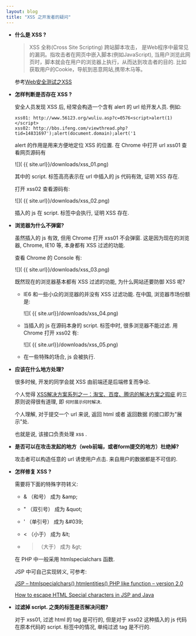 ```yaml
---
layout: blog
title: "XSS 之开发者的疑问"
---
```


- **什么是 XSS ?**

    > XSS 全称(Cross Site Scripting) 跨站脚本攻击， 是Web程序中最常见的漏洞。指攻击者在网页中嵌入脚本(例如JavaScript), 当用户浏览此网页时，脚本就会在用户的浏览器上执行，从而达到攻击者的目的. 比如获取用户的Cookie，导航到恶意网站,携带木马等。

    参考[Web安全测试之XSS](http://www.cnblogs.com/TankXiao/archive/2012/03/21/2337194.html)


- **怎样判断是否存在 XSS ?**

    安全人员发现 XSS 后, 经常会构造一个含有 alert 的 url 给开发人员. 例如:

    ```
    xss01: http://www.56123.org/wuliu.asp?c=0576<script>alert(1)</script>
    xss02: http://bbs.ifeng.com/viewthread.php?tid=14831697');alert(document.domain);alert('1
    ```

    alert 的作用是用来方便地定位 XSS 的位置. 在 Chrome 中打开 url xss01 查看网页源码有

    ![]( {{ site.url}}/downloads/xss_01.png)

    其中的 script. 标签高亮表示在 url 中插入的 js 代码有效, 证明 XSS 存在.

    打开 xss02 查看源码有:

    ![]( {{ site.url}}/downloads/xss_02.png)

    插入的 js 在 script. 标签中会执行, 证明 XSS 存在.


- **浏览器为什么不弹窗?**

    虽然插入的 js 有效, 但用 Chrome 打开 xss01 不会弹窗. 这是因为现在的浏览器, Chrome, IE10 等, 本身都有 XSS 过滤的功能. 

    查看 Chrome 的 Console 有:

    ![]( {{ site.url}}/downloads/xss_03.png)

    既然现在的浏览器基本都有 XSS 过滤的功能, 为什么网站还要防御 XSS 呢?

    - IE6 和一些小众的浏览器的并没有 XSS 过滤功能. 在中国, 浏览器市场份额是:

        ![]( {{ site.url}}/downloads/xss_04.png)

    - 当插入的 js 在源码本身的 script. 标签中时, 很多浏览器不能过滤. 用 Chrome 打开 xss02 有:

        ![]( {{ site.url}}/downloads/xss_05.png)

    - 在一些特殊的场合, js 会被执行.


- **应该在什么地方处理?**

    很多时候, 开发的同学会就 XSS 由前端还是后端修复而争论.

    个人觉得 [XSS解决方案系列之一：淘宝、百度、腾讯的解决方案之瑕疵](http://www.freebuf.com/articles/web/9928.html) 的三原则说得很有道理, 即 `何时展示何时解决`.

    个人理解, 对于提交一个 url 来说, 返回 html 或者 返回数据 的接口即为"展示"处.

    也就是说, 该接口负责处理 xss .


- **是否可以在攻击发起的地方（web前端，或者form提交的地方）杜绝掉?**

    攻击者可以构造任意的 url 诱使用户点击. 来自用户的数据都是不可信的.


- **怎样修复 XSS ?**

    需要将下面的特殊字符转义:

    - & （和号） 成为 \&amp;

    - " （双引号） 成为 \&quot;

    - ' （单引号） 成为 \&#039;

    - < （小于） 成为 \&lt;

    - > （大于） 成为 \&gt;

    在 PHP 中一般采用 htmlspecialchars 函数.

    JSP 中可自己实现转义, 可参考:

    [JSP – htmlspecialchars() htmlentities() PHP like function – version 2.0](http://www.stratulat.com/blog/jsp-htmlspecialchars-htmlentities-php-like-function-version-20)

    [How to escape HTML Special characters in JSP and Java](http://java67.blogspot.com/2012/10/how-to-escape-html-special-characters-JSP-Java-Example.html)


- **过滤掉 script. 之类的标签是否解决问题?**

    对于 xss01, 过滤 html 的 tag 是可行的, 但是对于 xss02 这种插入的 js 代码在原本代码的 script. 标签中的情况, 单纯过滤 tag 是不行的.
